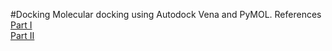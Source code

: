 #Docking
Molecular docking using Autodock Vena and PyMOL.
References
<br />[Part I](https://youtu.be/Sux91FJ3Xe8)<br />
[Part II](https://youtu.be/vU2aNuP3Y8I)
